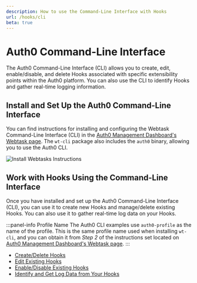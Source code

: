 ```yaml
---
description: How to use the Command-Line Interface with Hooks
url: /hooks/cli
beta: true
---
```


# Auth0 Command-Line Interface

The Auth0 Command-Line Interface (CLI) allows you to create, edit, enable/disable, and delete Hooks associated with specific extensibility points within the Auth0 platform. You can also use the CLI to identify Hooks and gather real-time logging information.

## Install and Set Up the Auth0 Command-Line Interface

You can find instructions for installing and configuring the Webtask Command-Line Interface (CLI) in the [Auth0 Management Dashboard's Webtask page](${manage_url}/#/account/webtasks). The `wt-cli` package also includes the `auth0` binary, allowing you to use the Auth0 CLI.

![Install Webtasks Instructions](/media/articles/hooks/mgmt-dashboard-webtasks.png)

## Work with Hooks Using the Command-Line Interface

Once you have installed and set up the Auth0 Command-Line Interface (CLI), you can use it to create new Hooks and manage/delete existing Hooks. You can also use it to gather real-time log data on your Hooks.

:::panel-info Profile Name
The Auth0 CLI examples use `auth0-profile` as the name of the profile. This is the same profile name used when installing `wt-cli`, and you can obtain it from *Step 2* of the instructions set located on [Auth0 Management Dashboard's Webtask page](${manage_url}/#/account/webtasks).
:::

* [Create/Delete Hooks](/hooks/cli/create-delete)
* [Edit Existing Hooks](/hooks/cli/edit)
* [Enable/Disable Existing Hooks](/hooks/cli/enable-disable)
* [Identify and Get Log Data from Your Hooks](/hooks/cli/logs)
